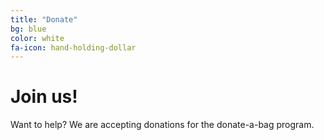 ```yaml
---
title: "Donate"
bg: blue
color: white
fa-icon: hand-holding-dollar
---
```


# Join us!

Want to help? We are accepting donations for the donate-a-bag program.

